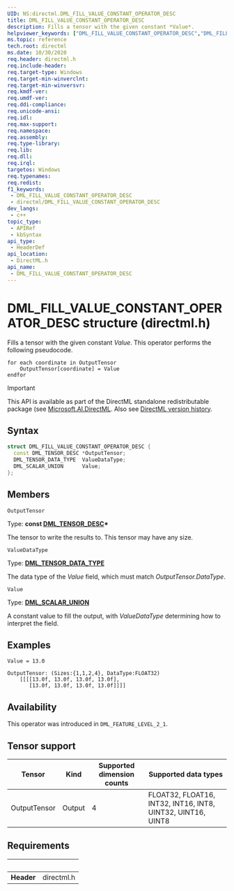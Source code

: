 ```yaml
---
UID: NS:directml.DML_FILL_VALUE_CONSTANT_OPERATOR_DESC
title: DML_FILL_VALUE_CONSTANT_OPERATOR_DESC
description: Fills a tensor with the given constant *Value*.
helpviewer_keywords: ["DML_FILL_VALUE_CONSTANT_OPERATOR_DESC","DML_FILL_VALUE_CONSTANT_OPERATOR_DESC structure","direct3d12.dml_fill_value_constant_operator_desc","directml/DML_FILL_VALUE_CONSTANT_OPERATOR_DESC"]
ms.topic: reference
tech.root: directml
ms.date: 10/30/2020
req.header: directml.h
req.include-header: 
req.target-type: Windows
req.target-min-winverclnt: 
req.target-min-winversvr: 
req.kmdf-ver: 
req.umdf-ver: 
req.ddi-compliance: 
req.unicode-ansi: 
req.idl: 
req.max-support: 
req.namespace: 
req.assembly: 
req.type-library: 
req.lib: 
req.dll: 
req.irql: 
targetos: Windows
req.typenames: 
req.redist: 
f1_keywords:
 - DML_FILL_VALUE_CONSTANT_OPERATOR_DESC
 - directml/DML_FILL_VALUE_CONSTANT_OPERATOR_DESC
dev_langs:
 - c++
topic_type:
 - APIRef
 - kbSyntax
api_type:
 - HeaderDef
api_location:
 - DirectML.h
api_name:
 - DML_FILL_VALUE_CONSTANT_OPERATOR_DESC
---
```


# DML_FILL_VALUE_CONSTANT_OPERATOR_DESC structure (directml.h)

Fills a tensor with the given constant *Value*. This operator performs the following pseudocode.

```
for each coordinate in OutputTensor
    OutputTensor[coordinate] = Value
endfor
```

> [!IMPORTANT]
> This API is available as part of the DirectML standalone redistributable package (see [Microsoft.AI.DirectML](https://www.nuget.org/packages/Microsoft.AI.DirectML/). Also see [DirectML version history](../dml-version-history.md).

## Syntax
```cpp
struct DML_FILL_VALUE_CONSTANT_OPERATOR_DESC {
  const DML_TENSOR_DESC *OutputTensor;
  DML_TENSOR_DATA_TYPE  ValueDataType;
  DML_SCALAR_UNION      Value;
};
```



## Members

`OutputTensor`

Type: **const [DML_TENSOR_DESC](/windows/win32/api/directml/ns-directml-dml_tensor_desc)\***

The tensor to write the results to. This tensor may have any size.


`ValueDataType`

Type: **[DML_TENSOR_DATA_TYPE](/windows/win32/api/directml/ne-directml-dml_tensor_data_type)**

The data type of the *Value* field, which must match *OutputTensor.DataType*.


`Value`

Type: **[DML_SCALAR_UNION](./ns-directml-dml_scalar_union.md)**

A constant value to fill the output, with *ValueDataType* determining how to interpret the field.

## Examples

```
Value = 13.0

OutputTensor: (Sizes:{1,1,2,4}, DataType:FLOAT32)
    [[[[13.0f, 13.0f, 13.0f, 13.0f],
       [13.0f, 13.0f, 13.0f, 13.0f]]]]
```

## Availability
This operator was introduced in `DML_FEATURE_LEVEL_2_1`.

## Tensor support
| Tensor | Kind | Supported dimension counts | Supported data types |
| ------ | ---- | -------------------------- | -------------------- |
| OutputTensor | Output | 4 | FLOAT32, FLOAT16, INT32, INT16, INT8, UINT32, UINT16, UINT8 |



## Requirements
| &nbsp; | &nbsp; |
| ---- |:---- |
| **Header** | directml.h |